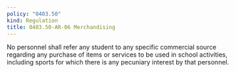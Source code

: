 ```yaml
---
policy: "0403.50"
kind: Regulation
title: 0403.50-AR-06 Merchandising
---
```


No personnel shall refer any student to any specific commercial source regarding any purchase of items or services to be used in school activities, including sports for which there is any pecuniary interest by that personnel.


